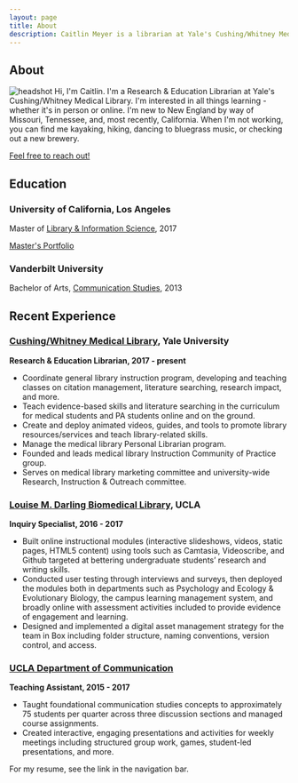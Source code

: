 ```yaml
---
layout: page
title: About
description: Caitlin Meyer is a librarian at Yale's Cushing/Whitney Medical Library.
---
```

## About
![headshot](http://caitlinmeyer.github.io/library-blog/img/headshot.png) Hi, I'm Caitlin. I'm a Research & Education Librarian at Yale's Cushing/Whitney Medical Library. I'm interested in all things learning - whether it's in person or online. I'm new to New England by way of Missouri, Tennessee, and, most recently, California. When I'm not working, you can find me kayaking, hiking, dancing to bluegrass music, or checking out a new brewery.

[Feel free to reach out!](mailto:caitlin.e.meyer@gmail.com) 

## Education

### University of California, Los Angeles
Master of [Library & Information Science](https://is.gseis.ucla.edu/), 2017

[Master's Portfolio](https://caitlinmeyer.github.io/library-blog/docs/masters-portfolio.pdf)

### Vanderbilt University
Bachelor of Arts, [Communication Studies](https://as.vanderbilt.edu/communication/), 2013

## Recent Experience

### [Cushing/Whitney Medical Library](https://library.medicine.yale.edu/), Yale University 
**Research & Education Librarian, 2017 - present**
- Coordinate general library instruction program, developing and teaching classes on citation management, literature searching, research impact, and more.
- Teach evidence-based skills and literature searching in the curriculum for medical students and PA students online and on the ground.
- Create and deploy animated videos, guides, and tools to promote library resources/services and teach library-related skills.
- Manage the medical library Personal Librarian program.
- Founded and leads medical library Instruction Community of Practice group.
- Serves on medical library marketing committee and university-wide Research, Instruction & Outreach committee.

### [Louise M. Darling Biomedical Library](http://www.library.ucla.edu/biomed), UCLA
**Inquiry Specialist, 2016 - 2017**
- Built online instructional modules (interactive slideshows, videos, static pages, HTML5
content) using tools such as Camtasia, Videoscribe, and Github targeted at bettering
undergraduate students’ research and writing skills.
- Conducted user testing through interviews and surveys, then deployed the modules both in
departments such as Psychology and Ecology & Evolutionary Biology, the campus learning
management system, and broadly online with assessment activities included to provide
evidence of engagement and learning.
- Designed and implemented a digital asset management strategy for the team in Box
including folder structure, naming conventions, version control, and access.


### [UCLA Department of Communication](http://comm.ucla.edu/)
**Teaching Assistant, 2015 - 2017**
- Taught foundational communication studies concepts to approximately 75 students
per quarter across three discussion sections and managed course assignments.
- Created interactive, engaging presentations and activities for weekly meetings including
structured group work, games, student-led presentations, and more.

For my resume, see the link in the navigation bar.





